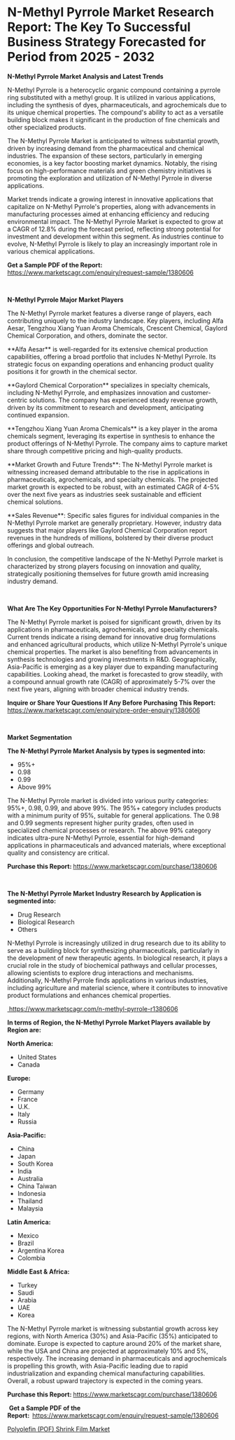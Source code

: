 <p><h1>N-Methyl Pyrrole Market Research Report: The Key To Successful Business Strategy Forecasted for Period from 2025 - 2032</h1></p><p><strong>N-Methyl Pyrrole Market Analysis and Latest Trends</strong></p>
<p><p>N-Methyl Pyrrole is a heterocyclic organic compound containing a pyrrole ring substituted with a methyl group. It is utilized in various applications, including the synthesis of dyes, pharmaceuticals, and agrochemicals due to its unique chemical properties. The compound's ability to act as a versatile building block makes it significant in the production of fine chemicals and other specialized products.</p><p>The N-Methyl Pyrrole Market is anticipated to witness substantial growth, driven by increasing demand from the pharmaceutical and chemical industries. The expansion of these sectors, particularly in emerging economies, is a key factor boosting market dynamics. Notably, the rising focus on high-performance materials and green chemistry initiatives is promoting the exploration and utilization of N-Methyl Pyrrole in diverse applications.</p><p>Market trends indicate a growing interest in innovative applications that capitalize on N-Methyl Pyrrole's properties, along with advancements in manufacturing processes aimed at enhancing efficiency and reducing environmental impact. The N-Methyl Pyrrole Market is expected to grow at a CAGR of 12.8% during the forecast period, reflecting strong potential for investment and development within this segment. As industries continue to evolve, N-Methyl Pyrrole is likely to play an increasingly important role in various chemical applications.</p></p>
<p><strong>Get a Sample PDF of the Report:&nbsp;</strong> <a href="https://www.marketscagr.com/enquiry/request-sample/1380606?utm_campaign=2799&utm_medium=2&utm_source=Github&utm_content=ia&utm_term=02042025&utm_id=n-methyl-pyrrole">https://www.marketscagr.com/enquiry/request-sample/1380606</a></p>
<p>&nbsp;</p>
<p><strong>N-Methyl Pyrrole Major Market Players</strong></p>
<p><p>The N-Methyl Pyrrole market features a diverse range of players, each contributing uniquely to the industry landscape. Key players, including Alfa Aesar, Tengzhou Xiang Yuan Aroma Chemicals, Crescent Chemical, Gaylord Chemical Corporation, and others, dominate the sector.</p><p>**Alfa Aesar** is well-regarded for its extensive chemical production capabilities, offering a broad portfolio that includes N-Methyl Pyrrole. Its strategic focus on expanding operations and enhancing product quality positions it for growth in the chemical sector.</p><p>**Gaylord Chemical Corporation** specializes in specialty chemicals, including N-Methyl Pyrrole, and emphasizes innovation and customer-centric solutions. The company has experienced steady revenue growth, driven by its commitment to research and development, anticipating continued expansion.</p><p>**Tengzhou Xiang Yuan Aroma Chemicals** is a key player in the aroma chemicals segment, leveraging its expertise in synthesis to enhance the product offerings of N-Methyl Pyrrole. The company aims to capture market share through competitive pricing and high-quality products.</p><p>**Market Growth and Future Trends**: The N-Methyl Pyrrole market is witnessing increased demand attributable to the rise in applications in pharmaceuticals, agrochemicals, and specialty chemicals. The projected market growth is expected to be robust, with an estimated CAGR of 4-5% over the next five years as industries seek sustainable and efficient chemical solutions.</p><p>**Sales Revenue**: Specific sales figures for individual companies in the N-Methyl Pyrrole market are generally proprietary. However, industry data suggests that major players like Gaylord Chemical Corporation report revenues in the hundreds of millions, bolstered by their diverse product offerings and global outreach.</p><p>In conclusion, the competitive landscape of the N-Methyl Pyrrole market is characterized by strong players focusing on innovation and quality, strategically positioning themselves for future growth amid increasing industry demand.</p></p>
<p>&nbsp;</p>
<p><strong>What Are The Key Opportunities For N-Methyl Pyrrole Manufacturers?</strong></p>
<p><p>The N-Methyl Pyrrole market is poised for significant growth, driven by its applications in pharmaceuticals, agrochemicals, and specialty chemicals. Current trends indicate a rising demand for innovative drug formulations and enhanced agricultural products, which utilize N-Methyl Pyrrole's unique chemical properties. The market is also benefiting from advancements in synthesis technologies and growing investments in R&D. Geographically, Asia-Pacific is emerging as a key player due to expanding manufacturing capabilities. Looking ahead, the market is forecasted to grow steadily, with a compound annual growth rate (CAGR) of approximately 5-7% over the next five years, aligning with broader chemical industry trends.</p></p>
<p><strong>Inquire or Share Your Questions If Any Before Purchasing This Report:</strong> <a href="https://www.marketscagr.com/enquiry/pre-order-enquiry/1380606?utm_campaign=2799&utm_medium=2&utm_source=Github&utm_content=ia&utm_term=02042025&utm_id=n-methyl-pyrrole">https://www.marketscagr.com/enquiry/pre-order-enquiry/1380606</a></p>
<p>&nbsp;</p>
<p><strong>Market Segmentation</strong></p>
<p><strong>The N-Methyl Pyrrole Market Analysis by types is segmented into:</strong></p>
<p><ul><li>95%+</li><li>0.98</li><li>0.99</li><li>Above 99%</li></ul></p>
<p><p>The N-Methyl Pyrrole market is divided into various purity categories: 95%+, 0.98, 0.99, and above 99%. The 95%+ category includes products with a minimum purity of 95%, suitable for general applications. The 0.98 and 0.99 segments represent higher purity grades, often used in specialized chemical processes or research. The above 99% category indicates ultra-pure N-Methyl Pyrrole, essential for high-demand applications in pharmaceuticals and advanced materials, where exceptional quality and consistency are critical.</p></p>
<p><strong>Purchase this Report:&nbsp;</strong><a href="https://www.marketscagr.com/purchase/1380606?utm_campaign=2799&utm_medium=2&utm_source=Github&utm_content=ia&utm_term=02042025&utm_id=n-methyl-pyrrole">https://www.marketscagr.com/purchase/1380606</a></p>
<p>&nbsp;</p>
<p><strong>The N-Methyl Pyrrole Market Industry Research by Application is segmented into:</strong></p>
<p><ul><li>Drug Research</li><li>Biological Research</li><li>Others</li></ul></p>
<p><p>N-Methyl Pyrrole is increasingly utilized in drug research due to its ability to serve as a building block for synthesizing pharmaceuticals, particularly in the development of new therapeutic agents. In biological research, it plays a crucial role in the study of biochemical pathways and cellular processes, allowing scientists to explore drug interactions and mechanisms. Additionally, N-Methyl Pyrrole finds applications in various industries, including agriculture and material science, where it contributes to innovative product formulations and enhances chemical properties.</p></p>
<p><a href="https://www.marketscagr.com/n-methyl-pyrrole-r1380606?utm_campaign=2799&utm_medium=2&utm_source=Github&utm_content=ia&utm_term=02042025&utm_id=n-methyl-pyrrole">&nbsp;https://www.marketscagr.com/n-methyl-pyrrole-r1380606</a></p>
<p><strong>In terms of Region, the N-Methyl Pyrrole Market Players available by Region are:</strong></p>
<p>
    <p> <strong> North America: </strong>
        <ul>
            <li>United States</li>
            <li>Canada</li>
        </ul>
        </p> 
    <p> <strong> Europe: </strong>
        <ul>
            <li>Germany</li>
            <li>France</li>
            <li>U.K.</li>
            <li>Italy</li>
            <li>Russia</li>
        </ul>
        </p> 
    <p> <strong> Asia-Pacific: </strong>
        <ul>
            <li>China</li>
            <li>Japan</li>
            <li>South Korea</li>
            <li>India</li>
            <li>Australia</li>
            <li>China Taiwan</li>
            <li>Indonesia</li>
            <li>Thailand</li>
            <li>Malaysia</li>
        </ul>
        </p> 
    <p> <strong> Latin America: </strong>
        <ul>
            <li>Mexico</li>
            <li>Brazil</li>
            <li>Argentina Korea</li>
            <li>Colombia</li>
        </ul>
        </p> 
    <p> <strong> Middle East & Africa: </strong>
        <ul>
            <li>Turkey</li>
            <li>Saudi</li>
            <li>Arabia</li>
            <li>UAE</li>
            <li>Korea</li>
        </ul>
    </p>
    </p>
<p><p>The N-Methyl Pyrrole market is witnessing substantial growth across key regions, with North America (30%) and Asia-Pacific (35%) anticipated to dominate. Europe is expected to capture around 20% of the market share, while the USA and China are projected at approximately 10% and 5%, respectively. The increasing demand in pharmaceuticals and agrochemicals is propelling this growth, with Asia-Pacific leading due to rapid industrialization and expanding chemical manufacturing capabilities. Overall, a robust upward trajectory is expected in the coming years.</p></p>
<p><strong>Purchase this Report: </strong><a href="https://www.marketscagr.com/purchase/1380606?utm_campaign=2799&utm_medium=2&utm_source=Github&utm_content=ia&utm_term=02042025&utm_id=n-methyl-pyrrole">https://www.marketscagr.com/purchase/1380606</a></p>
<p>&nbsp;<strong>Get a Sample PDF of the Report:&nbsp;&nbsp;</strong><a href="https://www.marketscagr.com/enquiry/request-sample/1380606?utm_campaign=2799&utm_medium=2&utm_source=Github&utm_content=ia&utm_term=02042025&utm_id=n-methyl-pyrrole">https://www.marketscagr.com/enquiry/request-sample/1380606</a></p>
<p><strong></strong></p>
<p><p><a href="https://github.com/benhaeneye/Market-Research-Report-List-1/blob/main/polyolefin-pof-shrink-film-market.md?utm_campaign=2799&utm_medium=2&utm_source=Github&utm_content=ia&utm_term=02042025&utm_id=n-methyl-pyrrole">Polyolefin (POF) Shrink Film Market</a></p></p>